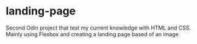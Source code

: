 # landing-page

Second Odin project that test my current knowledge with HTML and CSS. Mainly using Flexbox and creating a landing page based of an image